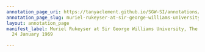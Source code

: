 ```yaml
---
annotation_page_uri: https://tanyaclement.github.io/SGW-SI/annotations/muriel-rukeyser-at-sir-george-williams-university-the-poetry-series-24-january-1969-canvas-1-toc.json
annotation_page_slug: muriel-rukeyser-at-sir-george-williams-university-the-poetry-series-24-january-1969-canvas-1-toc
layout: annotation_page
manifest_label: Muriel Rukeyser at Sir George Williams University, The Poetry Series,
  24 January 1969

---
```

